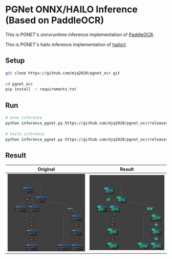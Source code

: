 # PGNet ONNX/HAILO Inference (Based on PaddleOCR)

This is PGNET's onnxruntime inference implementation of [PaddleOCR](https://github.com/PaddlePaddle/PaddleOCR).

This is PGNET's hailo inference implementation of [hailort](https://github.com/hailo-ai/hailort).

## Setup

```bash
git clone https://github.com/mjq2020/pgnet_ocr.git

cd pgnet_ocr
pip install -r requirements.txt
```

## Run

```bash
# onnx inference
python inference_pgnet.py https://github.com/mjq2020/pgnet_ocr/releases/download/v0.1/pgnet.onnx images/test.png

# hailo inference
python inference_pgnet.py https://github.com/mjq2020/pgnet_ocr/releases/download/v0.1/pgnet_640.hef images/test.png
```

## Result

| Original  | Result |
| ------------- | ------------- |
| ![image0](https://github.com/mjq2020/pgnet_ocr/blob/master/images/test.png?raw=true)  | ![image1](https://github.com/mjq2020/pgnet_ocr/blob/master/images/test_pgnet.jpg?raw=true) |
